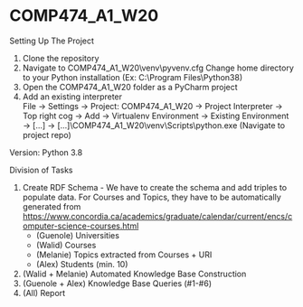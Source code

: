# COMP474_A1_W20
Setting Up The Project
1. Clone the repository
2. Navigate to COMP474_A1_W20\venv\pyvenv.cfg
	Change home directory to your Python installation (Ex: C:\Program Files\Python38)
3. Open the COMP474_A1_W20 folder as a PyCharm project
4. Add an existing interpreter </br>
	File -> Settings -> Project: COMP474_A1_W20 -> Project Interpreter -> Top right cog -> Add -> Virtualenv Environment -> Existing Environment -> [...] -> [...]\COMP474_A1_W20\venv\Scripts\python.exe (Navigate to project repo)

Version: Python 3.8

Division of Tasks
1. Create RDF Schema - We have to create the schema and add triples to populate data. For Courses and Topics, they have to be automatically generated from https://www.concordia.ca/academics/graduate/calendar/current/encs/computer-science-courses.html
	- (Guenole) Universities
	- (Walid) Courses
	- (Melanie) Topics extracted from Courses + URI 
	- (Alex) Students (min. 10)
2. (Walid + Melanie) Automated Knowledge Base Construction
3. (Guenole + Alex) Knowledge Base Queries (#1-#6)
4. (All) Report
